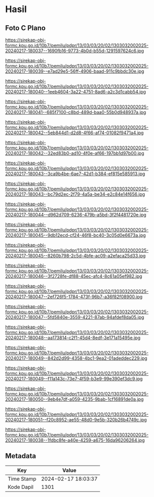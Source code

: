 # Hasil

## Foto C Plano

https://sirekap-obj-formc.kpu.go.id/10b7/pemilu/pdpr/13/03/03/20/02/1303032002025-20240217-180037--1690fb16-9773-4b0d-b55d-1291597624c6.jpg

https://sirekap-obj-formc.kpu.go.id/10b7/pemilu/pdpr/13/03/03/20/02/1303032002025-20240217-180039--e7ad29e5-56ff-4906-baad-911c9bbdc30e.jpg

https://sirekap-obj-formc.kpu.go.id/10b7/pemilu/pdpr/13/03/03/20/02/1303032002025-20240217-180040--1eeb4604-3a22-4751-8ad6-a2c3d1cabb54.jpg

https://sirekap-obj-formc.kpu.go.id/10b7/pemilu/pdpr/13/03/03/20/02/1303032002025-20240217-180041--685f7100-c8bd-489d-baa0-55b0d948937a.jpg

https://sirekap-obj-formc.kpu.go.id/10b7/pemilu/pdpr/13/03/03/20/02/1303032002025-20240217-180042--5eb844d1-d2d8-4f66-af74-01082f9471a4.jpg

https://sirekap-obj-formc.kpu.go.id/10b7/pemilu/pdpr/13/03/03/20/02/1303032002025-20240217-180042--32ed83b0-ad10-4f0e-af66-197bb1d97b00.jpg

https://sirekap-obj-formc.kpu.go.id/10b7/pemilu/pdpr/13/03/03/20/02/1303032002025-20240217-180043--3ca9b4be-6ae7-42d1-b384-ef815e585913.jpg

https://sirekap-obj-formc.kpu.go.id/10b7/pemilu/pdpr/13/03/03/20/02/1303032002025-20240217-180043--bc79d2ec-2f79-4a5a-be34-e2c84e14f656.jpg

https://sirekap-obj-formc.kpu.go.id/10b7/pemilu/pdpr/13/03/03/20/02/1303032002025-20240217-180044--d962d709-6236-479b-a5bd-3f2f4481720e.jpg

https://sirekap-obj-formc.kpu.go.id/10b7/pemilu/pdpr/13/03/03/20/02/1303032002025-20240217-180045--9db12ecd-cf24-46f8-bc40-3c05d0e6673a.jpg

https://sirekap-obj-formc.kpu.go.id/10b7/pemilu/pdpr/13/03/03/20/02/1303032002025-20240217-180045--8260b798-2c5d-4bfe-ac09-a2efaca25d33.jpg

https://sirekap-obj-formc.kpu.go.id/10b7/pemilu/pdpr/13/03/03/20/02/1303032002025-20240217-180046--3f2728fe-df88-45ec-afc4-8c61a05ef982.jpg

https://sirekap-obj-formc.kpu.go.id/10b7/pemilu/pdpr/13/03/03/20/02/1303032002025-20240217-180047--2ef726f5-1784-473f-96b7-a36f82f08900.jpg

https://sirekap-obj-formc.kpu.go.id/10b7/pemilu/pdpr/13/03/03/20/02/1303032002025-20240217-180047--5fd5840e-3559-4221-87ab-94afdef8da05.jpg

https://sirekap-obj-formc.kpu.go.id/10b7/pemilu/pdpr/13/03/03/20/02/1303032002025-20240217-180048--aa173814-c2f1-45d4-8edf-3e171a15495e.jpg

https://sirekap-obj-formc.kpu.go.id/10b7/pemilu/pdpr/13/03/03/20/02/1303032002025-20240217-180049--842d2d99-4358-4bc1-9ea2-01adeddec229.jpg

https://sirekap-obj-formc.kpu.go.id/10b7/pemilu/pdpr/13/03/03/20/02/1303032002025-20240217-180049--f11a143c-73e7-4f59-b3e9-99e390ef3dc9.jpg

https://sirekap-obj-formc.kpu.go.id/10b7/pemilu/pdpr/13/03/03/20/02/1303032002025-20240217-180050--9eb4e7df-a059-4235-9bab-1cf16891de0a.jpg

https://sirekap-obj-formc.kpu.go.id/10b7/pemilu/pdpr/13/03/03/20/02/1303032002025-20240217-180051--f20c8952-ae55-48d0-9e5b-320b26b4749c.jpg

https://sirekap-obj-formc.kpu.go.id/10b7/pemilu/pdpr/13/03/03/20/02/1303032002025-20240217-180038--1fdbc8fe-a40e-4259-a675-16da96206264.jpg


## Metadata

| Key        | Value               |
| ---------- | ------------------- |
| Time Stamp | 2024-02-17 18:03:37 |
| Kode Dapil | 1301                |



